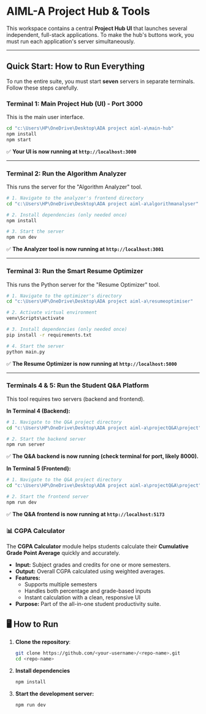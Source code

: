 # AIML-A Project Hub & Tools

This workspace contains a central **Project Hub UI** that launches several independent, full-stack applications. To make the hub's buttons work, you must run each application's server simultaneously.

---

## Quick Start: How to Run Everything

To run the entire suite, you must start **seven** servers in separate terminals. Follow these steps carefully.

### Terminal 1: Main Project Hub (UI) - Port 3000

This is the main user interface.
```sh
cd "c:\Users\HP\OneDrive\Desktop\ADA project aiml-a\main-hub"
npm install
npm start
```
✅ **Your UI is now running at `http://localhost:3000`**

---

### Terminal 2: Run the Algorithm Analyzer

This runs the server for the "Algorithm Analyzer" tool.
```sh
# 1. Navigate to the analyzer's frontend directory
cd "c:\Users\HP\OneDrive\Desktop\ADA project aiml-a\algorithmanalyser"

# 2. Install dependencies (only needed once)
npm install

# 3. Start the server
npm run dev
```
✅ **The Analyzer tool is now running at `http://localhost:3001`**

---

### Terminal 3: Run the Smart Resume Optimizer

This runs the Python server for the "Resume Optimizer" tool.
```sh
# 1. Navigate to the optimizer's directory
cd "c:\Users\HP\OneDrive\Desktop\ADA project aiml-a\resumeoptimiser"

# 2. Activate virtual environment
venv\Scripts\activate

# 3. Install dependencies (only needed once)
pip install -r requirements.txt

# 4. Start the server
python main.py
```
✅ **The Resume Optimizer is now running at `http://localhost:5000`**

---

### Terminals 4 & 5: Run the Student Q&A Platform

This tool requires two servers (backend and frontend).

**In Terminal 4 (Backend):**
```sh
# 1. Navigate to the Q&A project directory
cd "c:\Users\HP\OneDrive\Desktop\ADA project aiml-a\projectQ&A\project"

# 2. Start the backend server
npm run server
```
✅ **The Q&A backend is now running (check terminal for port, likely 8000).**

**In Terminal 5 (Frontend):**
```sh
# 1. Navigate to the Q&A project directory
cd "c:\Users\HP\OneDrive\Desktop\ADA project aiml-a\projectQ&A\project"

# 2. Start the frontend server
npm run dev
```
✅ **The Q&A frontend is now running at `http://localhost:5173`**

### 📊 CGPA Calculator
The **CGPA Calculator** module helps students calculate their **Cumulative Grade Point Average** quickly and accurately.
- **Input:** Subject grades and credits for one or more semesters.
- **Output:** Overall CGPA calculated using weighted averages.
- **Features:**
  - Supports multiple semesters
  - Handles both percentage and grade-based inputs
  - Instant calculation with a clean, responsive UI
- **Purpose:** Part of the all-in-one student productivity suite.

## 🖥️ How to Run

1. **Clone the repository**:
   ```bash
   git clone https://github.com/<your-username>/<repo-name>.git
   cd <repo-name>
2. **Install dependencies**
   ```bash
   npm install
3. **Start the development server:**
   ```bash
   npm run dev
